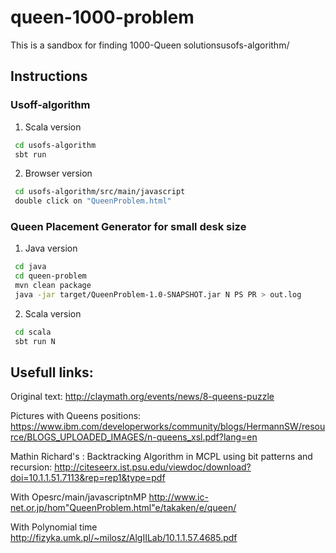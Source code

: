 # queen-1000-problem

This is a sandbox for finding 1000-Queen solutionsusofs-algorithm/

## Instructions

### Usoff-algorithm

1) Scala version 
```bash
 cd usofs-algorithm
 sbt run
```

2) Browser version
```bash
 cd usofs-algorithm/src/main/javascript
 double click on "QueenProblem.html"
```

### Queen Placement Generator for small desk size

1) Java version
```bash
 cd java
 cd queen-problem
 mvn clean package
 java -jar target/QueenProblem-1.0-SNAPSHOT.jar N PS PR > out.log
 ```
2) Scala version
```bash
 cd scala
 sbt run N
 ```

## Usefull links:

Original text:
http://claymath.org/events/news/8-queens-puzzle

Pictures with Queens positions:
https://www.ibm.com/developerworks/community/blogs/HermannSW/resource/BLOGS_UPLOADED_IMAGES/n-queens_xsl.pdf?lang=en

Mathin Richard's : Backtracking Algorithm in MCPL using bit patterns and recursion:
http://citeseerx.ist.psu.edu/viewdoc/download?doi=10.1.1.51.7113&rep=rep1&type=pdf

With Opesrc/main/javascriptnMP
http://www.ic-net.or.jp/hom"QueenProblem.html"e/takaken/e/queen/

With Polynomial time
http://fizyka.umk.pl/~milosz/AlgIILab/10.1.1.57.4685.pdf

